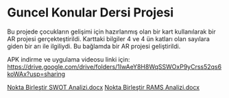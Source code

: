 # Guncel Konular Dersi Projesi
Bu projede çocukların gelişimi için hazırlanmış olan bir kart kullanılarak bir AR projesi gerçekteştirildi. Karttaki bilgiler 4 ve 4 ün katları olan sayılara giden bir arı ile ilgiliydi. Bu bağlamda bir AR projesi geliştirildi.

APK indirme ve uygulama videosu linki için: https://drive.google.com/drive/folders/1IwAeY8H8WqSSWOxP9yCrss52qs6koWAx?usp=sharing

[Nokta Birleştir SWOT Analizi.docx](https://github.com/user-attachments/files/18725628/Nokta.Birlestir.SWOT.Analizi.docx)
[Nokta Birleştir RAMS Analizi.docx](https://github.com/user-attachments/files/18725644/Nokta.Birlestir.RAMS.Analizi.docx)
